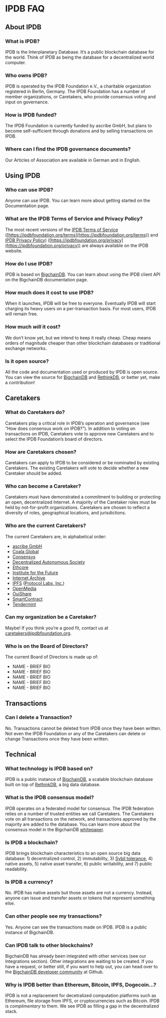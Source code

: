 # IPDB FAQ

## About IPDB
### What is IPDB?
IPDB is the Interplanetary Database. It’s a public blockchain database for the world. Think of IPDB as being the database for a decentralized world computer.

### Who owns IPDB?
IPDB is operated by the IPDB Foundation e.V., a charitable organization registered in Berlin, Germany. The IPDB Foundation has a number of member organizations, or Caretakers, who provide consensus voting and input on governance.

### How is IPDB funded?
The IPDB Foundation is currently funded by ascribe GmbH, but plans to become self-sufficient through donations and by selling transactions on IPDB.

### Where can I find the IPDB governance documents?
Our Articles of Association are available in German and in English.

## Using IPDB
### Who can use IPDB?
Anyone can use IPDB. You can learn more about getting started on the Documentation page.

### What are the IPDB Terms of Service and Privacy Policy?
The most recent versions of the [IPDB Terms of Service](https://ipdbfoundation.org/terms) ([https://ipdbfoundation.org/terms](https://ipdbfoundation.org/terms)) and [IPDB Privacy Policy](https://ipdbfoundation.org/privacy)) ([https://ipdbfoundation.org/privacy](https://ipdbfoundation.org/privacy)) are always available on the IPDB website.

### How do I use IPDB?
IPDB is based on [BigchainDB](https://www.bigchaindb.com/). You can learn about using the IPDB client API on the BigchainDB documentation page. 

### How much does it cost to use IPDB?
When it launches, IPDB will be free to everyone. Eventually IPDB will start charging its heavy users on a per-transaction basis. For most users, IPDB will remain free. 

### How much *will* it cost?
We don’t know yet, but we intend to keep it really cheap. Cheap means orders of magnitude cheaper than other blockchain databases or traditional exchange networks.

### Is it open source?
All the code and documentation used or produced by IPDB is open source. You can view the source for [BigchainDB](https://github.com/bigchaindb/bigchaindb) and [RethinkDB](https://github.com/rethinkdb/rethinkdb), or better yet, make a contribution!

## Caretakers
### What do Caretakers do? 
Caretakers play a critical role in IPDB’s operation and governance (see “How does consensus work on IPDB?”). In addition to voting on transactions on IPDB, Caretakers vote to approve new Caretakers and to select the IPDB Foundation’s board of directors.

### How are Caretakers chosen?
Caretakers can apply to IPDB to be considered or be nominated by existing Caretakers. The existing Caretakers will vote to decide whether a new Caretaker should be added.

### Who can become a Caretaker?
Caretakers must have demonstrated a commitment to building or protecting an open, decentralized Internet. A majority of the Caretaker roles must be held by not-for-profit organizations. Caretakers are chosen to reflect a diversity of roles, geographical locations, and jurisdictions.

### Who are the current Caretakers?
The current Caretakers are, in alphabetical order:
- [ascribe GmbH](https://www.ascribe.io/)
- [Coala Global](http://coala.global/)
- [Consensys](https://consensys.net/)
- [Decentralized Autonomous Society](https://www.facebook.com/groups/579940655425355/)
- [Ethcore](https://ethcore.io/)
- [Institute for the Future](http://www.iftf.org/home/)
- [Internet Archive](https://archive.org/)
- [IPFS](https://ipfs.io/) ([Protocol Labs, Inc.](http://ipn.io/))
- [OpenMedia](https://openmedia.org/)
- [OuiShare](http://ouishare.net/en)
- [SmartContract](http://smartcontract.com/)
- [Tendermint](http://tendermint.com/)

### Can my organization be a Caretaker?
Maybe! If you think you’re a good fit, contact us at caretakers@ipdbfoundation.org. 

### Who is on the Board of Directors?
The current Board of Directors is made up of:
- NAME - BRIEF BIO
- NAME - BRIEF BIO
- NAME - BRIEF BIO
- NAME - BRIEF BIO
- NAME - BRIEF BIO

## Transactions
### Can I delete a Transaction?
No. Transactions cannot be deleted from IPDB once they have been written. Not even the IPDB Foundation or any of the Caretakers can delete or change Transactions once they have been written.

## Technical 

### What technology is IPDB based on?
IPDB is a public instance of [BigchainDB](https://www.bigchaindb.com/), a scalable blockchain database built on top of [RethinkDB](https://www.rethinkdb.com/), a big data database. 

### What is the IPDB consensus model?
IPDB operates on a federated model for consensus. The IPDB federation relies on a number of trusted entities we call Caretakers. The Caretakers vote on all transactions on the network, and transactions approved by the majority are added to the database. You can learn more about the consensus model in the BigchainDB [whitepaper](https://www.bigchaindb.com/whitepaper/).

### Is IPDB a blockchain?
IPDB brings blockchain characteristics to an open source big data database: 1) decentralized control, 2) immutability, 3) [Sybil tolerance](https://en.wikipedia.org/wiki/Sybil_attack), 4) native assets, 5) native asset transfer, 6) public writability, and 7) public readability. 

### Is IPDB a currency?
No. IPDB has native assets but those assets are not a currency. Instead, anyone can issue and transfer assets or tokens that represent something else. 

### Can other people see my transactions? 
Yes. Anyone can see the transactions made on IPDB. IPDB is a public instance of BigchainDB.

### Can IPDB talk to other blockchains?
BigchainDB has already been integrated with other services (see our Integrations section). Other integrations are waiting to be created. If you have a request, or better still, if you want to help out, you can head over to the [BigchainDB developer community](https://github.com/bigchaindb/bigchaindb) at Github.

### Why is IPDB better than Ethereum, Bitcoin, IPFS, Dogecoin…?
IPDB is not a replacement for decetralized computation platforms such as Ethereum, file storage from IPFS, or cryptocurrencies such as Bitcoin. IPDB is *complimentary* to them. We see IPDB as filling a gap in the decentralized stack. 



